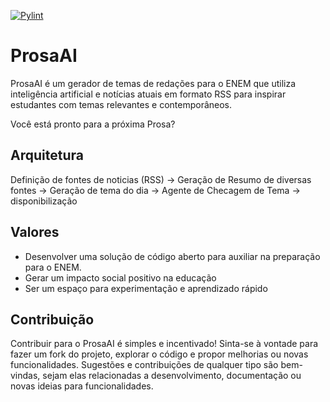 [![Pylint](https://github.com/cmagnobarbosa/prosaAI/actions/workflows/pylint.yml/badge.svg)](https://github.com/cmagnobarbosa/prosaAI/actions/workflows/pylint.yml)

# ProsaAI

ProsaAI é um gerador de temas de redações para o ENEM que utiliza inteligência artificial e notícias atuais em formato RSS para inspirar estudantes com temas relevantes e contemporâneos.

Você está pronto para a próxima Prosa?

## Arquitetura

Definição de fontes de noticias (RSS) -> Geração de Resumo de diversas fontes -> Geração de tema do dia -> Agente de Checagem de Tema -> disponibilização

## Valores

- Desenvolver uma solução de código aberto para auxiliar na preparação para o ENEM.
- Gerar um impacto social positivo na educação
- Ser um espaço para experimentação e aprendizado rápido 

## Contribuição

Contribuir para o ProsaAI é simples e incentivado! Sinta-se à vontade para fazer um fork do projeto, explorar o código e propor melhorias ou novas funcionalidades. Sugestões e contribuições de qualquer tipo são bem-vindas, sejam elas relacionadas a desenvolvimento, documentação ou novas ideias para funcionalidades.
